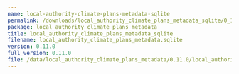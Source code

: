 ```yaml
---
name: local-authority-climate-plans-metadata-sqlite
permalink: /downloads/local_authority_climate_plans_metadata_sqlite/0_11_0
package: local_authority_climate_plans_metadata
title: local_authority_climate_plans_metadata_sqlite
filename: local_authority_climate_plans_metadata.sqlite
version: 0.11.0
full_version: 0.11.0
file: /data/local_authority_climate_plans_metadata/0.11.0/local_authority_climate_plans_metadata.sqlite
---
```

